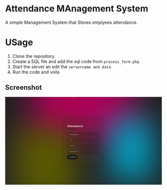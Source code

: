 # Attendance MAnagement System

A simple Management System that Stores emplyees attendance.

# USage

1. Clone the repository
2. Create a SQL file and add the sql code from `process_form.php`
3. Start the server an edit the `servername and data`
4. Run the code and voila

## Screenshot

![Screenshot](/site.png)

